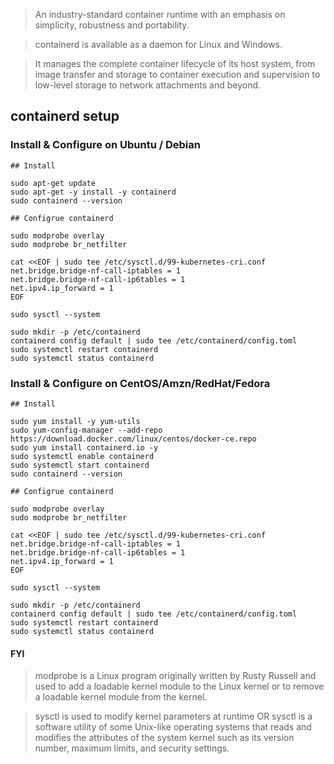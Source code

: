 > An industry-standard container runtime with an emphasis on simplicity, robustness and portability.

> containerd is available as a daemon for Linux and Windows. 

> It manages the complete container lifecycle of its host system, from image transfer and storage to container execution and supervision to low-level storage to network attachments and beyond.

## containerd setup  

### Install & Configure on Ubuntu / Debian

```
## Install 

sudo apt-get update
sudo apt-get -y install -y containerd
sudo containerd --version
```

```
## Configrue containerd 

sudo modprobe overlay
sudo modprobe br_netfilter

cat <<EOF | sudo tee /etc/sysctl.d/99-kubernetes-cri.conf
net.bridge.bridge-nf-call-iptables = 1
net.bridge.bridge-nf-call-ip6tables = 1
net.ipv4.ip_forward = 1
EOF

sudo sysctl --system

sudo mkdir -p /etc/containerd
containerd config default | sudo tee /etc/containerd/config.toml
sudo systemctl restart containerd
sudo systemctl status containerd
```

### Install & Configure on CentOS/Amzn/RedHat/Fedora

```
## Install 

sudo yum install -y yum-utils
sudo yum-config-manager --add-repo https://download.docker.com/linux/centos/docker-ce.repo
sudo yum install containerd.io -y
sudo systemctl enable containerd
sudo systemctl start containerd
sudo containerd --version

```

```
## Configrue containerd 

sudo modprobe overlay
sudo modprobe br_netfilter

cat <<EOF | sudo tee /etc/sysctl.d/99-kubernetes-cri.conf
net.bridge.bridge-nf-call-iptables = 1
net.bridge.bridge-nf-call-ip6tables = 1
net.ipv4.ip_forward = 1
EOF

sudo sysctl --system

sudo mkdir -p /etc/containerd
containerd config default | sudo tee /etc/containerd/config.toml
sudo systemctl restart containerd
sudo systemctl status containerd
```


#### FYI

> modprobe is a Linux program originally written by Rusty Russell and used to add a loadable kernel module to the Linux kernel or to remove a loadable kernel module from the kernel.

> sysctl is used to modify kernel parameters at runtime OR sysctl is a software utility of some Unix-like operating systems that reads and modifies the attributes of the system kernel such as its version number, maximum limits, and security settings. 
